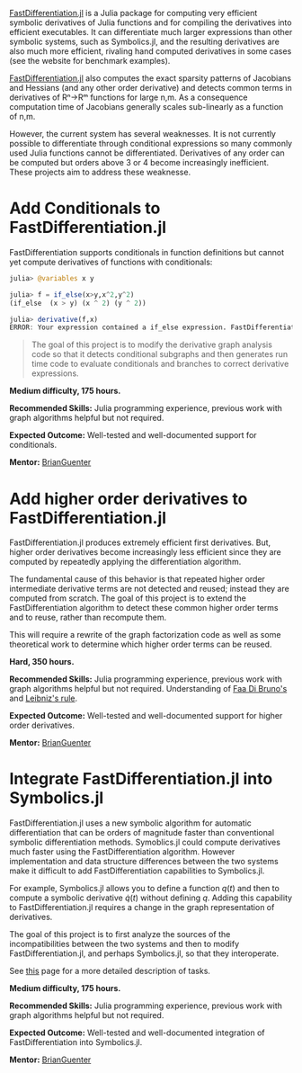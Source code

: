 [FastDifferentiation.jl](https://github.com/brianguenter/FastDifferentiation.jl) is a Julia package for computing very efficient symbolic derivatives of Julia functions and for compiling the derivatives into  efficient executables. It can differentiate much larger expressions than other symbolic systems, such as Symbolics.jl, and the resulting derivatives are also much more efficient, rivaling hand computed derivatives in some cases (see the website for benchmark examples).

[FastDifferentiation.jl](https://github.com/brianguenter/FastDifferentiation.jl) also computes the exact sparsity patterns of Jacobians and Hessians (and any other order derivative) and detects common terms in derivatives of Rⁿ->Rᵐ functions for large n,m. As a consequence computation time of Jacobians generally scales sub-linearly as a function of n,m.


However, the current system has several weaknesses. It is not currently possible to differentiate through conditional expressions so many commonly used Julia functions cannot be differentiated.
Derivatives of any order can be computed but orders above 3 or 4 become increasingly inefficient. These projects aim to address these weaknesse.

# Add Conditionals to FastDifferentiation.jl

FastDifferentiation supports conditionals in function definitions but cannot yet compute derivatives of functions with conditionals:
```julia
julia> @variables x y

julia> f = if_else(x>y,x^2,y^2)
(if_else  (x > y) (x ^ 2) (y ^ 2))

julia> derivative(f,x)
ERROR: Your expression contained a if_else expression. FastDifferentiation does not yet support differentiation through this function
```

>The goal of this project is to modify the derivative graph analysis code so that it detects conditional subgraphs and then generates run time code to evaluate conditionals and branches to correct derivative expressions.

**Medium difficulty, 175 hours.**

**Recommended Skills:** Julia programming experience, previous work with graph algorithms helpful but not required.

**Expected Outcome:** Well-tested and well-documented support for conditionals.

**Mentor:** [BrianGuenter](https://github.com/brianguenter/FastDifferentiation.jl)

# Add higher order derivatives to FastDifferentiation.jl
FastDifferentiation.jl produces extremely efficient first derivatives. But, higher order derivatives become increasingly less efficient since they are computed by repeatedly applying the differentiation algorithm. 

The fundamental cause of this behavior is that repeated higher order intermediate derivative terms are not detected and reused; instead they are computed from scratch. The goal of this project is to extend the FastDifferentiation algorithm to detect these common higher order terms and to reuse, rather than recompute them.

This will require a rewrite of the graph factorization code as well as some theoretical work to determine which higher order terms can be reused.

**Hard, 350 hours.**

**Recommended Skills:** Julia programming experience, previous work with graph algorithms helpful but not required. Understanding of [Faa Di Bruno's](https://en.wikipedia.org/wiki/Fa%C3%A0_di_Bruno%27s_formula) and [Leibniz's rule](https://en.wikipedia.org/wiki/General_Leibniz_rule).

**Expected Outcome:** Well-tested and well-documented support for higher order derivatives.

**Mentor:** [BrianGuenter](https://github.com/brianguenter/FastDifferentiation.jl)

# Integrate FastDifferentiation.jl into Symbolics.jl

FastDifferentiation.jl uses a new symbolic algorithm for automatic differentiation that can be orders of magnitude faster than conventional symbolic differentiation methods. Symoblics.jl could compute derivatives much faster using the FastDifferentiation algorithm. However implementation and data structure differences between the two systems make it difficult to add FastDifferentiation capabilities to Symbolics.jl.

For example, Symbolics.jl allows you to define a function $q(t)$ and then to compute a symbolic derivative $\dot{q}(t)$ without defining $q$. Adding this capability to FastDifferentiation.jl requires a change in the graph representation of derivatives. 

The goal of this project is to first analyze the sources of the incompatibilities between the two systems and then to modify FastDifferentiation.jl, and perhaps Symbolics.jl, so that they interoperate.

See [this](https://github.com/brianguenter/Proposals) page for a more detailed description of tasks.

**Medium difficulty, 175 hours.**

**Recommended Skills:** Julia programming experience, previous work with graph algorithms helpful but not required.

**Expected Outcome:** Well-tested and well-documented integration of FastDifferentiation into Symbolics.jl.

**Mentor:** [BrianGuenter](https://github.com/brianguenter/FastDifferentiation.jl)